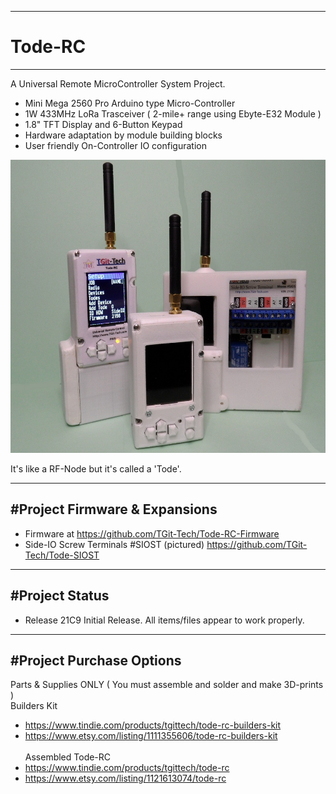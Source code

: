 -----------------------------------------------------------------------------------
# Tode-RC
-----------------------------------------------------------------------------------
A Universal Remote MicroController System Project.

- Mini Mega 2560 Pro Arduino type Micro-Controller
- 1W 433MHz LoRa Trasceiver ( 2-mile+ range using Ebyte-E32 Module )
- 1.8" TFT Display and 6-Button Keypad
- Hardware adaptation by module building blocks
- User friendly On-Controller IO configuration

<img src="./pics/Final.JPG" height="469" width="660">

It's like a RF-Node but it's called a 'Tode'.

-----------------------------------------------------------------------------------
#Project Firmware & Expansions
-----------------------------------------------------------------------------------
- Firmware at https://github.com/TGit-Tech/Tode-RC-Firmware
- Side-IO Screw Terminals #SIOST (pictured) https://github.com/TGit-Tech/Tode-SIOST

-----------------------------------------------------------------------------------
#Project Status
-----------------------------------------------------------------------------------
- Release 21C9
Initial Release.  All items/files appear to work properly.

-----------------------------------------------------------------------------------
#Project Purchase Options
-----------------------------------------------------------------------------------
Parts & Supplies ONLY ( You must assemble and solder and make 3D-prints )\
Builders Kit
- https://www.tindie.com/products/tgittech/tode-rc-builders-kit
- https://www.etsy.com/listing/1111355606/tode-rc-builders-kit
<br/><br/>
Assembled Tode-RC
- https://www.tindie.com/products/tgittech/tode-rc
- https://www.etsy.com/listing/1121613074/tode-rc
